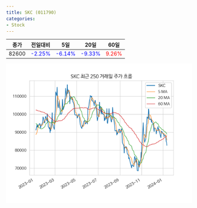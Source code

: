 ```yaml
---
title: SKC (011790)
categories:
- Stock
---
```


|종가|전일대비|5일|20일|60일|
|----|--------|---|----|----|
|82600|<span style="color: blue">-2.25%</span>|<span style="color: blue">-6.14%</span>|<span style="color: blue">-9.33%</span>|<span style="color: red">9.26%</span>|

<!-- more -->

![011790](/assets/images/stock/011790.png)